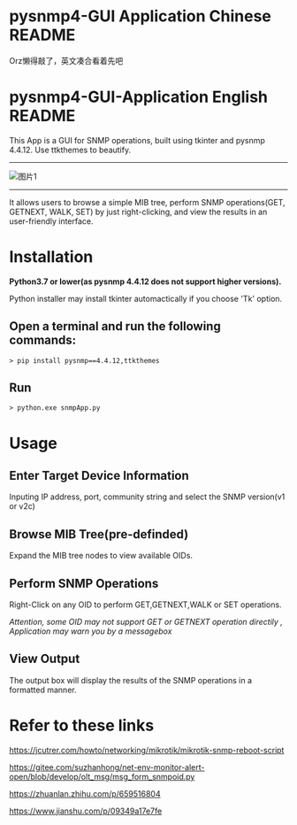 # pysnmp4-GUI Application Chinese README
Orz懒得敲了，英文凑合看着先吧
# pysnmp4-GUI-Application English README
This App is a GUI for SNMP operations, built using tkinter and pysnmp 4.4.12. Use ttkthemes to beautify.
***
![图片1](https://github.com/user-attachments/assets/46567f4e-f9d0-40a2-b978-1343fa45d10e)
***
It allows users to browse a simple MIB tree, perform SNMP operations(GET, GETNEXT, WALK, SET) by just right-clicking, and view the results in an user-friendly interface.

# Installation
**Python3.7 or lower(as pysnmp 4.4.12 does not support higher versions).**

Python installer may install tkinter automactically if you choose 'Tk' option.
## Open a terminal and run the following commands:
```
> pip install pysnmp==4.4.12,ttkthemes
```
## Run
```
> python.exe snmpApp.py
```
# Usage
## Enter Target Device Information
Inputing IP address, port, community string and select the SNMP version(v1 or v2c)
## Browse MIB Tree(pre-definded)
Expand the MIB tree nodes to view available OIDs. 
## Perform SNMP Operations
Right-Click on any OID to perform GET,GETNEXT,WALK or SET operations.

*Attention, some OID may not support GET or GETNEXT operation directily , Application may warn you by a messagebox*
## View Output
The output box will display the results of the SNMP operations in a formatted manner.

# Refer to these links
https://jcutrer.com/howto/networking/mikrotik/mikrotik-snmp-reboot-script

https://gitee.com/suzhanhong/net-env-monitor-alert-open/blob/develop/olt_msg/msg_form_snmpoid.py

https://zhuanlan.zhihu.com/p/659516804

https://www.jianshu.com/p/09349a17e7fe
